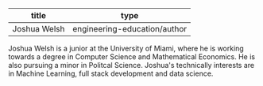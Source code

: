 |title|type|
|------|-------| 
|Joshua Welsh|engineering-education/author|


Joshua Welsh is a junior at the University of Miami, where he is working towards a degree in Computer Science and Mathematical Economics. He is also pursuing a minor in Politcal Science. Joshua's technically interests are in Machine Learning, full stack development and data science.  